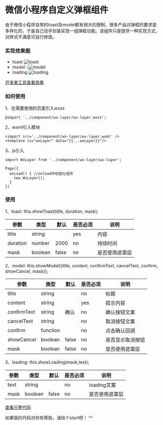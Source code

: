 # 微信小程序自定义弹框组件

  由于微信小程序自带的toast及model都有很大的限制，很多产品对弹框的要求是多样化的，于是自己动手封装实现一组弹框功能。该组件只是提供一种实现方式，对样式不满意可自行修改。

### 实现效果图
- toast
![toast](https://img-blog.csdnimg.cn/20190415115720759.png?x-oss-process=image/watermark,type_ZmFuZ3poZW5naGVpdGk,shadow_10,text_aHR0cHM6Ly9ibG9nLmNzZG4ubmV0L3UwMTQ2NDMzNTE=,size_16,color_FFFFFF,t_70)
- model
-![model](https://img-blog.csdnimg.cn/20190415115819962.png?x-oss-process=image/watermark,type_ZmFuZ3poZW5naGVpdGk,shadow_10,text_aHR0cHM6Ly9ibG9nLmNzZG4ubmV0L3UwMTQ2NDMzNTE=,size_16,color_FFFFFF,t_70)
- loading
 ![loading](https://img-blog.csdnimg.cn/20190415115857597.png?x-oss-process=image/watermark,type_ZmFuZ3poZW5naGVpdGk,shadow_10,text_aHR0cHM6Ly9ibG9nLmNzZG4ubmV0L3UwMTQ2NDMzNTE=,size_16,color_FFFFFF,t_70)
 
[开发者工具查看效果](https://developers.weixin.qq.com/s/iJ0gCEmD7A7a) 

### 如何使用
1、在需要使用的页面引入wxss
```
@import '../component/wx-layer/wx-layer.wxss';
```
2、wxml引入模块
```
<import src='../component/wx-layer/wx-layer.wxml' />
<template is="wxLayer" data="{{...wxLayer}}"/>
```
3、js引入
```
import WxLayer from '../component/wx-layer/wx-layer';

Page({
  onLoad() { //onload中初始化组件
    new WxLayer();
  }
})
```

### 使用
1、toast: this.showToast(title, duration, mask); 

|参数|类型 |默认|是否必须| 说明| 
|--|--|--|--|--| 
| title| string| |yes|内容| 
|duration| number|2000|no| 持续时间| 
|mask|boolean|false|no|是否使用遮罩层|

2、model: this.showModal({title, content, confirmText, cancelText, confirm, showCancel, mask});

|参数|类型|默认|是否必须|说明| 
|--|--|--|--|--| 
|title|string||no|标题| 
|content|string||yes|提示内容| 
|confirmText|string|确认|no|确认按钮文案| 
|cancelText|string||no|取消按钮文案| 
|confirm|function| |no|点击确认回调| 
|showCancel|boolean|false|no|是否显示取消按钮| 
|mask|boolean|false|no|是否使用遮罩层|

3、loading: this.showLoading(mask,text); 

|参数|类型 |默认|是否必须| 说明| 
|--|--|--|--|--| 
| text| string| |no|loading文案| 
|mask|boolean|false|no|是否使用遮罩层|


[查看元整代码](https://github.com/mydickk/wx-layer)

如果我的代码对你有帮助，请给个start吧！ ^^
